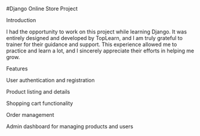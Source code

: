 #Django Online Store Project

Introduction

I had the opportunity to work on this project while learning Django. It was entirely designed and developed by TopLearn, and I am truly grateful to trainer for their guidance and support. This experience allowed me to practice and learn a lot, and I sincerely appreciate their efforts in helping me grow.

Features

User authentication and registration

Product listing and details

Shopping cart functionality

Order management

Admin dashboard for managing products and users
